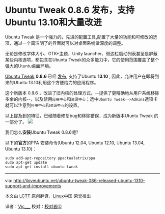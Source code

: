 Ubuntu Tweak 0.8.6 发布，支持Ubuntu 13.10和大量改进
================================================================================
Ubuntu Tweak 是一个强力的，先进的配置工具,配置了大量的功能和可修改的选项，通过一个简洁明了的界面就可以对桌面系统做深度的调整。

无论是修改字体大小，GTK+主题，Unity launcher，侧边栏启动列表甚至是屏蔽某些内核选项，都包含在Ubuntu Tweak的众多能力中，它的使用范围覆盖了整个强大的Utuntu桌面环境。

[Ubuntu Tweak][1] **0.8.6** 已经 [发布][2], 支持了Ubuntu **13.10** , 因此，允许用户在即将到来的Utuntu 13.10利用这个方便给力的应用程序。

这个新版本 0.8.6 ，改进了旧内核的处理方式，--提供了更精确地从用户系统移除多余的内核--，以及禁用`应用中心`和`资源中心`；选中`Ubuntu Tweak-->Admins`选项卡就可以注意到`应用中心`和`资源中心`的设置。

以上提及到的特征，已经随着修复bug和移除错误，成为新版本Utuntu Tweak 的一部分了。
![](http://iloveubuntu.net/pictures_me/ubuntu%20tweak%20086%20saucy.png)


我们怎么**安装**Ubuntu Tweak 0.8.6呢?

以下的**官方**的PPA 安装命令(Ubuntu 12.04, Ubuntu 12.10, Ubuntu 13.04, Ubuntu 13.10)：

    sudo add-apt-repository ppa:tualatrix/ppa
    sudo apt-get update
    sudo apt-get install ubuntu-tweak


--------------------------------------------------------------------------------

via: http://iloveubuntu.net/ubuntu-tweak-086-released-ubuntu-1310-support-and-improvements

本文由 [LCTT](https://github.com/LCTT/TranslateProject) 原创翻译，[Linux中国](http://linux.cn/) 荣誉推出

译者：[Vic___](https://github.com/Vic020) 校对：[校对者ID](https://github.com/校对者ID)

[1]:https://launchpad.net/ubuntu-tweak
[2]:http://blog.ubuntu-tweak.com/2013/10/13/ubuntu-tweak-0-8-6-released-for-13-10-saucy.html